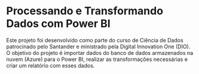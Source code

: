 # Processando e Transformando Dados com Power BI

Este projeto foi desenvolvido como parte do curso de Ciência de Dados patrocinado pelo Santander e ministrado pela Digital Innovation One (DIO). O objetivo do projeto é importar dados do banco de dados armazenados na nuvem (Azure) para o Power BI, realizar as transformações necessárias e criar um relatório com esses dados.
